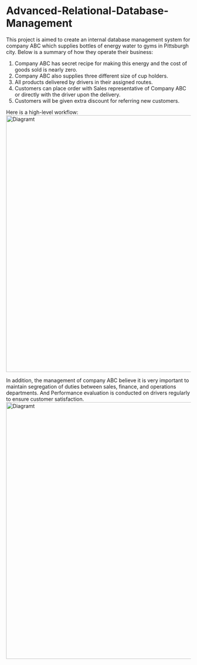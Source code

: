 # Advanced-Relational-Database-Management
This project is aimed to create an internal database management system for company ABC which supplies bottles of energy water to gyms in Pittsburgh city. Below is a summary of how they operate their business: 
1. Company ABC has secret recipe for making this energy and the cost of goods sold is nearly zero. 
2. Company ABC also supplies three different size of cup holders. 
3. All products delivered by drivers in their assigned routes. 
4. Customers can place order with Sales representative of Company ABC or directly with the driver upon the delivery. 
5. Customers will be given extra discount for referring new customers. 

Here is a high-level workflow: 
<img src="https://github.com/leege8/Advanced-Relational-Database-Management/assets/124459825/ea2c184e-9cb2-4860-af79-688385516945" alt="Diagramt" width="700"/>

In addition, the management of company ABC believe it is very important to maintain segregation of duties between sales, finance, and operations departments. And Performance evaluation is conducted on drivers regularly to ensure customer satisfaction.
<img src="https://github.com/leege8/Advanced-Relational-Database-Management/assets/124459825/9440752b-2a0e-43fa-903c-c74f689b1624" alt="Diagramt" width="700"/>


